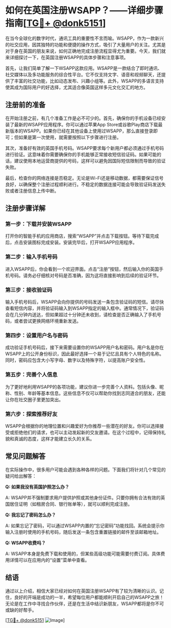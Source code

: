 # 如何在英国注册WSAPP？——详细步骤指南[[TG💪+ @donk5151](https://t.me/s/donk5151)]

在当今全球化的数字时代，通讯工具的重要性不言而喻。WSAPP，作为一款新兴的社交应用，因其独特的功能和便捷的操作方式，吸引了大量用户的关注。尤其是对于身在英国的朋友来说，如何正确地完成注册流程显得尤为重要。今天，我们就来详细探讨一下，在英国注册WSAPP的具体步骤和注意事项。

首先，让我们简单了解一下WSAPP这款应用。WSAPP是一款结合了即时通讯、社交媒体以及多功能服务的综合性平台。它不仅支持文字、语音和视频聊天，还提供了丰富的社交功能，比如动态发布、兴趣小组等。此外，WSAPP的多语言支持使其成为国际用户的好选择，尤其适合像英国这样多元文化交汇的地方。

## 注册前的准备

在开始注册之前，有几个准备工作是必不可少的。首先，确保你的手机设备已经安装了最新的WSAPP应用程序。你可以通过苹果App Store或谷歌Play商店下载最新版本的WSAPP。如果你已经在其他设备上使用过WSAPP，那么直接登录即可；但如果是第一次使用，就需要按照以下步骤进行注册。

其次，准备好有效的英国手机号码。WSAPP要求每个新用户都必须通过手机号码进行验证。这意味着你需要确保你的手机能够正常接收短信验证码。如果可能的话，建议使用本地运营商提供的号码，这样可以避免因国际短信限制而导致的验证失败。

最后，检查你的网络连接是否稳定。无论是Wi-Fi还是移动数据，都需要保证信号良好，以确保整个注册过程顺利进行。不稳定的数据连接可能会导致验证码发送失败或者注册信息上传中断。

## 注册步骤详解

### 第一步：下载并安装WSAPP

打开你的智能手机的应用商店，搜索“WSAPP”并点击下载按钮。等待下载完成后，点击安装图标完成安装。安装完毕后，打开WSAPP应用程序。

### 第二步：输入手机号码

进入WSAPP后，你会看到一个欢迎界面。点击“注册”按钮，然后输入你的英国手机号码。请务必仔细核对号码是否准确，因为这将直接影响到后续的验证环节。

### 第三步：接收验证码

输入手机号码后，WSAPP会向你提供的号码发送一条包含验证码的短信。请尽快查看短信内容，并将验证码输入到WSAPP指定的输入框中。通常情况下，验证码会在几分钟内送达，但如果超过十分钟还未收到，请检查是否正确输入了手机号码，或者尝试更换网络环境重新发送。

### 第四步：设置用户名与密码

成功验证手机号码后，接下来需要设置你的WSAPP用户名和密码。用户名是你在WSAPP上的公开身份标识，因此最好选择一个易于记忆且具有个人特色的名称。同时，密码应包含大小写字母、数字以及特殊字符，以提高账户安全性。

### 第五步：完善个人信息

为了更好地利用WSAPP的各项功能，建议你进一步完善个人资料。包括头像、昵称、性别、年龄等基本信息。这些信息不仅可以帮助你找到志同道合的朋友，还能让你在社交圈子里更加突出。

### 第六步：探索推荐好友

WSAPP会根据你的地理位置和兴趣爱好为你推荐一些潜在的好友。你可以选择接受或拒绝他们的请求，也可以主动发起新的交友邀请。在这个过程中，记得保持礼貌和真诚的态度，这样才能建立长久的关系。

## 常见问题解答

在实际操作中，很多用户可能会遇到各种各样的问题。下面我们将针对几个常见的疑问给出解答：

**Q: 如果我没有英国护照怎么办？**

A: WSAPP并不强制要求用户提供护照或其他身份证件。只要你拥有合法有效的英国居住证明（如租房合同、银行账单等），就可以顺利完成注册。

**Q: 我忘记了密码怎么办？**

A: 如果忘记了密码，可以通过WSAPP内置的“忘记密码”功能找回。系统会提示你输入注册时使用的手机号码，随后发送一条包含重置链接的邮件至该邮箱地址。

**Q: WSAPP收费吗？**

A: WSAPP本身是免费下载和使用的，但某些高级功能可能需要付费订阅。具体费用详情可以在应用内的“设置”菜单中查看。

## 结语

通过以上介绍，相信大家已经对如何在英国注册WSAPP有了较为清晰的认识。记住，良好的开端是成功的一半，希望每位用户都能顺利开启自己的WSAPP之旅！无论是在工作中寻找合作伙伴，还是在生活中结识新朋友，WSAPP都将是你不可或缺的好帮手。

[[TG💪+ @donk5151](https://t.me/s/donk5151) ![Image](https://i.postimg.cc/rwNCRYN7/Snipaste-2025-04-30-17-27-05.png)]